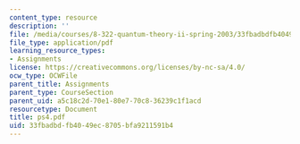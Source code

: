 ```yaml
---
content_type: resource
description: ''
file: /media/courses/8-322-quantum-theory-ii-spring-2003/33fbadbdfb4049ec8705bfa9211591b4_ps4.pdf
file_type: application/pdf
learning_resource_types:
- Assignments
license: https://creativecommons.org/licenses/by-nc-sa/4.0/
ocw_type: OCWFile
parent_title: Assignments
parent_type: CourseSection
parent_uid: a5c18c2d-70e1-80e7-70c8-36239c1f1acd
resourcetype: Document
title: ps4.pdf
uid: 33fbadbd-fb40-49ec-8705-bfa9211591b4
---
```

